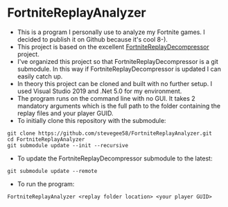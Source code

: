 # FortniteReplayAnalyzer

- This is a program I personally use to analyze my Fortnite games.  I decided to publish it on Github because it's cool 8-).
- This project is based on the excellent [FortniteReplayDecompressor](https://github.com/Shiqan/FortniteReplayDecompressor) project.
- I've organized this project so that FortniteReplayDecompressor is a git submodule.  In this way if FortniteReplayDecompressor is updated I can easily catch up.
- In theory this project can be cloned and built with no further setup.  I used Visual Studio 2019 and .Net 5.0 for my environment.
- The program runs on the command line with no GUI.  It takes 2 mandatory arguments which is the full path to the folder containing the replay files and your player GUID.
- To initially clone this repository with the submodule:
```
git clone https://github.com/stevegee58/FortniteReplayAnalyzer.git
cd FortniteReplayAnalyzer
git submodule update --init --recursive
```
- To update the FortniteReplayDecompressor submodule to the latest:
```
git submodule update --remote
```
- To run the program:
```
FortniteReplayAnalyzer <replay folder location> <your player GUID>
```
